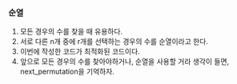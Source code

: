 ### 순열

1. 모든 경우의 수를 찾을 때 유용하다.
2. 서로 다른 n개 중에 r개를 선택하는 경우의 수를 순열이라고 한다.
3. 이번에 작성한 코드가 최적화된 코드이다.
4. 앞으로 모든 경우의 수를 찾아야하거나, 순열을 사용할 거라 생각이 들면, next_permutation을 기억하자.